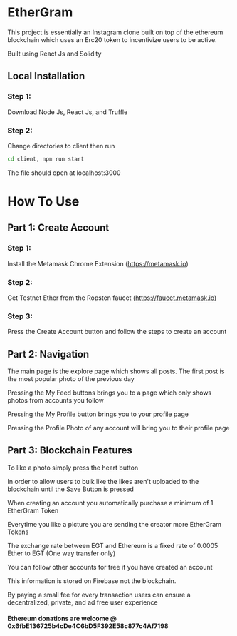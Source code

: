 # EtherGram

This project is essentially an Instagram clone built on top of the ethereum blockchain
which uses an Erc20 token to incentivize users to be active.

Built using React Js and Solidity

## Local Installation

### Step 1:

Download Node Js, React Js, and Truffle

### Step 2:

Change directories to client then run

```sh
cd client, npm run start
```

The file should open at localhost:3000

# How To Use

## Part 1: Create Account

### Step 1:

Install the Metamask Chrome Extension (https://metamask.io)

### Step 2:

Get Testnet Ether from the Ropsten faucet (https://faucet.metamask.io)

### Step 3:

Press the Create Account button and follow the steps to create an account

## Part 2: Navigation

The main page is the explore page which shows all posts. The first post is the most popular photo of the previous day

Pressing the My Feed buttons brings you to a page which only shows photos from accounts you follow

Pressing the My Profile button brings you to your profile page

Pressing the Profile Photo of any account will bring you to their profile page

## Part 3: Blockchain Features

To like a photo simply press the heart button

In order to allow users to bulk like the likes aren't uploaded to the blockchain until the Save Button is pressed

When creating an account you automatically purchase a minimum of 1 EtherGram Token

Everytime you like a picture you are sending the creator more EtherGram Tokens

The exchange rate between EGT and Ethereum is a fixed rate of 0.0005 Ether to EGT (One way transfer only)

You can follow other accounts for free if you have created an account

This information is stored on Firebase not the blockchain.

By paying a small fee for every transaction users can ensure a decentralized, private, and ad free user experience

#### Ethereum donations are welcome @ 0x6fbE136725b4cDe4C6bD5F392E58c877c4Af7198

